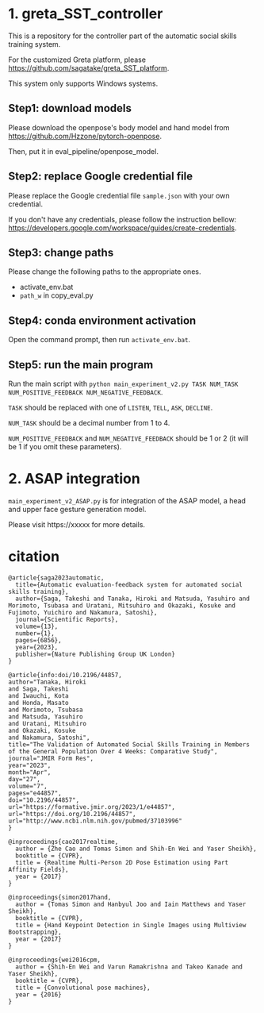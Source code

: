 # 1. greta_SST_controller

This is a repository for the controller part of the automatic social skills training system.

For the customized Greta platform, please https://github.com/sagatake/greta_SST_platform.

This system only supports Windows systems.

## Step1: download models

Please download the openpose's body model and hand model from https://github.com/Hzzone/pytorch-openpose.

Then, put it in eval_pipeline/openpose_model.

## Step2: replace Google credential file

Please replace the Google credential file `sample.json` with your own credential.

If you don't have any credentials, please follow the instruction bellow: https://developers.google.com/workspace/guides/create-credentials.

## Step3: change paths

Please change the following paths to the appropriate ones.

* activate_env.bat
* `path_w` in copy_eval.py

## Step4: conda environment activation

Open the command prompt, then run `activate_env.bat`.

## Step5: run the main program

Run the main script with `python main_experiment_v2.py TASK NUM_TASK NUM_POSITIVE_FEEDBACK NUM_NEGATIVE_FEEDBACK`.

`TASK` should be replaced with one of `LISTEN`, `TELL`, `ASK`, `DECLINE`.

`NUM_TASK` should be a decimal number from 1 to 4.

`NUM_POSITIVE_FEEDBACK` and `NUM_NEGATIVE_FEEDBACK` should be 1 or 2 (it will be 1 if you omit these parameters).

# 2. ASAP integration

`main_experiment_v2_ASAP.py` is for integration of the ASAP model, a head and upper face gesture generation model.

Please visit https://xxxxx for more details.

# citation

```
@article{saga2023automatic,
  title={Automatic evaluation-feedback system for automated social skills training},
  author={Saga, Takeshi and Tanaka, Hiroki and Matsuda, Yasuhiro and Morimoto, Tsubasa and Uratani, Mitsuhiro and Okazaki, Kosuke and Fujimoto, Yuichiro and Nakamura, Satoshi},
  journal={Scientific Reports},
  volume={13},
  number={1},
  pages={6856},
  year={2023},
  publisher={Nature Publishing Group UK London}
}

@article{info:doi/10.2196/44857,
author="Tanaka, Hiroki
and Saga, Takeshi
and Iwauchi, Kota
and Honda, Masato
and Morimoto, Tsubasa
and Matsuda, Yasuhiro
and Uratani, Mitsuhiro
and Okazaki, Kosuke
and Nakamura, Satoshi",
title="The Validation of Automated Social Skills Training in Members of the General Population Over 4 Weeks: Comparative Study",
journal="JMIR Form Res",
year="2023",
month="Apr",
day="27",
volume="7",
pages="e44857",
doi="10.2196/44857",
url="https://formative.jmir.org/2023/1/e44857",
url="https://doi.org/10.2196/44857",
url="http://www.ncbi.nlm.nih.gov/pubmed/37103996"
}

@inproceedings{cao2017realtime,
  author = {Zhe Cao and Tomas Simon and Shih-En Wei and Yaser Sheikh},
  booktitle = {CVPR},
  title = {Realtime Multi-Person 2D Pose Estimation using Part Affinity Fields},
  year = {2017}
}

@inproceedings{simon2017hand,
  author = {Tomas Simon and Hanbyul Joo and Iain Matthews and Yaser Sheikh},
  booktitle = {CVPR},
  title = {Hand Keypoint Detection in Single Images using Multiview Bootstrapping},
  year = {2017}
}

@inproceedings{wei2016cpm,
  author = {Shih-En Wei and Varun Ramakrishna and Takeo Kanade and Yaser Sheikh},
  booktitle = {CVPR},
  title = {Convolutional pose machines},
  year = {2016}
}
```
